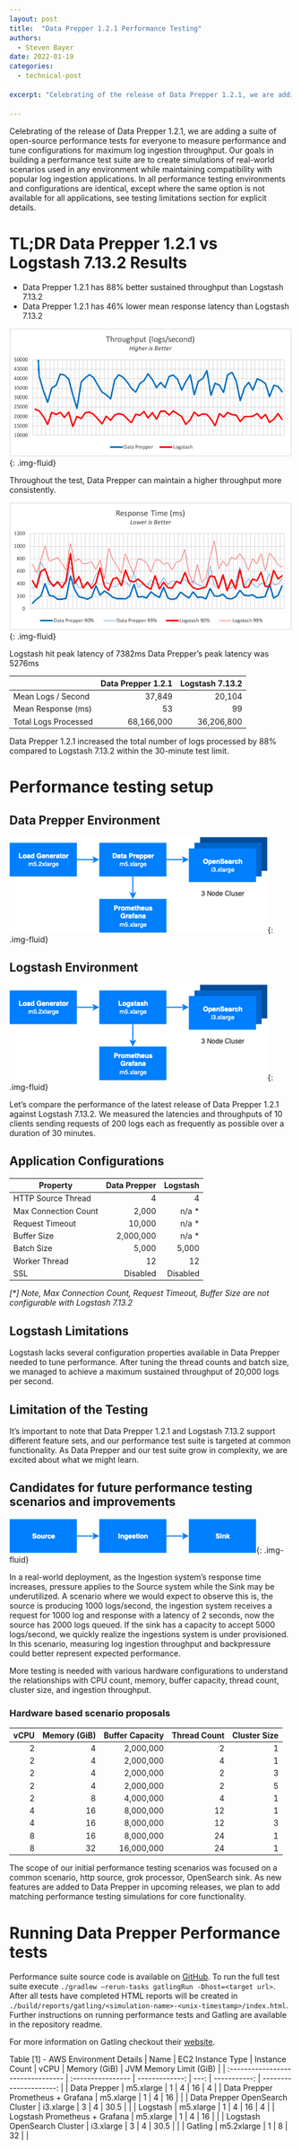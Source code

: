 ```yaml
---
layout: post
title:  "Data Prepper 1.2.1 Performance Testing"
authors:
  - Steven Bayer
date: 2022-01-19
categories:
  - technical-post

excerpt: "Celebrating of the release of Data Prepper 1.2.1, we are adding a suite of open-source performance tests for everyone to measure performance and tune configurations for maximum log ingestion throughput. Our goals in building a performance test suite are to create simulations of real-world scenarios used in any environment while maintaining compatibility with popular log ingestion applications."

---
```


Celebrating of the release of Data Prepper 1.2.1, we are adding a suite of open-source performance tests for everyone to measure performance and tune configurations for maximum log ingestion throughput. Our goals in building a performance test suite are to create simulations of real-world scenarios used in any environment while maintaining compatibility with popular log ingestion applications. In all performance testing environments and configurations are identical, except where the same option is not available for all applications, see testing limitations section for explicit details.

# TL;DR Data Prepper 1.2.1 vs Logstash 7.13.2 Results
- Data Prepper 1.2.1 has 88% better sustained throughput than Logstash 7.13.2
- Data Prepper 1.2.1 has 46% lower mean response latency than Logstash 7.13.2

![Throughput Graph](/assets/media/blog-images/2022-01-19-data-prepper-1.2.1-performance-testing/Graph-Throughput.png){: .img-fluid}

Throughout the test, Data Prepper can maintain a higher throughput more consistently.

![Response Time Graph](/assets/media/blog-images/2022-01-19-data-prepper-1.2.1-performance-testing/Graph-Response-Time.png){: .img-fluid}

Logstash hit peak latency of 7382ms
Data Prepper’s peak latency was 5276ms

|                      | Data Prepper 1.2.1 | Logstash 7.13.2 |
| :------------------- | -----------------: | --------------: |
| Mean Logs / Second   |             37,849 |          20,104 |
| Mean Response (ms)   |                 53 |              99 |
| Total Logs Processed |         68,166,000 |      36,206,800 |

Data Prepper 1.2.1 increased the total number of logs processed by 88% compared to Logstash 7.13.2 within the 30-minute test limit.

# Performance testing setup

## Data Prepper Environment

![Data Prepper Environment](/assets/media/blog-images/2022-01-19-data-prepper-1.2.1-performance-testing/Data-Prepper.png){: .img-fluid}

## Logstash Environment

![Logstash Environment](/assets/media/blog-images/2022-01-19-data-prepper-1.2.1-performance-testing/Logstash.png){: .img-fluid}

Let’s compare the performance of the latest release of Data Prepper 1.2.1 against Logstash 7.13.2. We measured the latencies and throughputs of 10 clients sending requests of 200 logs each as frequently as possible over a duration of 30 minutes.

## Application Configurations

| Property             | Data Prepper | Logstash |
| -------------------- | -----------: | -------: |
| HTTP Source Thread   |            4 |        4 |
| Max Connection Count |        2,000 |    n/a * |
| Request Timeout      |       10,000 |    n/a * |
| Buffer Size          |    2,000,000 |    n/a * |
| Batch Size           |        5,000 |    5,000 |
| Worker Thread        |           12 |       12 |
| SSL                  |     Disabled | Disabled |

_[*] Note, Max Connection Count, Request Timeout, Buffer Size are not configurable with Logstash 7.13.2_

## Logstash Limitations
Logstash lacks several configuration properties available in Data Prepper needed to tune performance. After tuning the thread counts and batch size, we managed to achieve a maximum sustained throughput of 20,000 logs per second.

## Limitation of the Testing
It’s important to note that Data Prepper 1.2.1 and Logstash 7.13.2 support different feature sets, and our performance test suite is targeted at common functionality. As Data Prepper and our test suite grow in complexity, we are excited about what we might learn.

## Candidates for future performance testing scenarios and improvements

![Environment Reference](/assets/media/blog-images/2022-01-19-data-prepper-1.2.1-performance-testing/Environment-Reference.png){: .img-fluid}

In a real-world deployment, as the Ingestion system’s response time increases, pressure applies to the Source system while the Sink may be underutilized. A scenario where we would expect to observe this is, the source is producing 1000 logs/second, the ingestion system receives a request for 1000 log and response with a latency of 2 seconds, now the source has 2000 logs queued. If the sink has a capacity to accept 5000 logs/second, we quickly realize the ingestions system is under provisioned. In this scenario, measuring log ingestion throughput and backpressure could better represent expected performance.

More testing is needed with various hardware configurations to understand the relationships with CPU count, memory, buffer capacity, thread count, cluster size, and ingestion throughput.

### Hardware based scenario proposals
| vCPU | Memory (GiB) | Buffer Capacity | Thread Count | Cluster Size |
| ---: | -----------: | --------------: | -----------: | -----------: |
|    2 |            4 |       2,000,000 |            2 |            1 |
|    2 |            4 |       2,000,000 |            4 |            1 |
|    2 |            4 |       2,000,000 |            2 |            3 |
|    2 |            4 |       2,000,000 |            2 |            5 |
|    2 |            8 |       4,000,000 |            4 |            1 |
|    4 |           16 |       8,000,000 |           12 |            1 |
|    4 |           16 |       8,000,000 |           12 |            3 |
|    8 |           16 |       8,000,000 |           24 |            1 |
|    8 |           32 |      16,000,000 |           24 |            1 |

The scope of our initial performance testing scenarios was focused on a common scenario, http source, grok processor, OpenSearch sink. As new features are added to Data Prepper in upcoming releases, we plan to add matching performance testing simulations for core functionality.

# Running Data Prepper Performance tests
Performance suite source code is available on [GitHub](https://github.com/sbayer55/gatling-tests/). To run the full test suite execute `./gradlew –rerun-tasks gatlingRun -Dhost=<target url>`. After all tests have completed HTML reports will be created in `./build/reports/gatling/<simulation-name>-<unix-timestamp>/index.html`. Further instructions on running performance tests and Gatling are available in the repository readme.

For more information on Gatling checkout their [website](https://gatling.io/).

Table [1] - AWS Environment Details
| Name                              | EC2 Instance Type | Instance Count | vCPU | Memory (GiB) | JVM Memory Limit (GiB) |
| :-------------------------------- | :---------------- | -------------: | ---: | -----------: | ---------------------: |
| Data Prepper                      | m5.xlarge         |              1 |    4 |           16 |                      4 |
| Data Prepper Prometheus + Grafana | m5.xlarge         |              1 |    4 |           16 |                        |
| Data Prepper OpenSearch Cluster   | i3.xlarge         |              3 |    4 |         30.5 |                        |
| Logstash                          | m5.xlarge         |              1 |    4 |           16 |                      4 |
| Logstash Prometheus + Grafana     | m5.xlarge         |              1 |    4 |           16 |                        |
| Logstash OpenSearch Cluster       | i3.xlarge         |              3 |    4 |         30.5 |                        |
| Gatling                           | m5.2xlarge        |              1 |    8 |           32 |                        |
